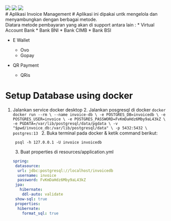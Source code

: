 <img src="https://img.shields.io/badge/Spring-6DB33F?style=for-the-badge&logo=spring&logoColor=white" />
<img src="https://img.shields.io/badge/PostgreSQL-316192?style=for-the-badge&logo=postgresql&logoColor=white" />
<img src="https://img.shields.io/badge/Docker-2CA5E0?style=for-the-badge&logo=docker&logoColor=white" />

<br>
# Aplikasi Invoice Management #
 Aplikasi ini dipakai untk mengelola dan menyambungkan dengan berbagai
 metode. <br>
 Diatara metode pembayaran yang akan di support antara lain :
 * Virtual Account Bank
    * Bank BNI
    * Bank CIMB
    * Bank BSI
 
* E Wallet
    * Ovo
    * Gopay
  
* QR Payment
    * QRis

# Setup Database using docker
1. Jalankan service docker desktop
   2. Jalankan posgresql di docker
       ```docker
       docker run --rm \
           --name invoice-db \
           -e POSTGRES_DB=invoicedb \
           -e POSTGRES_USER=invoice \
           -e POSTGRES_PASSWORD=FvKmDaHdz6Mby9aL43kZ \
           -e PGDATA=/var/lib/postgresql/data/pgdata \
           -v "$pwd/invoice_db:/var/lib/postgresql/data" \
            -p 5432:5432 \
             postgres:13
       ```
      2. Buka terminal pada docker & ketik command berikut: 
      ```
       psql -h 127.0.0.1 -U invoice invoicedb
      ```
      3. Buat properties di resources/application.yml
      ```yml
      spring:
       datasource:
        url: jdbc:postgresql://localhost/invoicedb
        username: invoice
        password: FvKmDaHdz6Mby9aL43kZ
       jpa:
         hibernate:
          ddl-auto: validate
       show-sql: true
       properties:
        hibernate:
          format_sql: true
      ```

